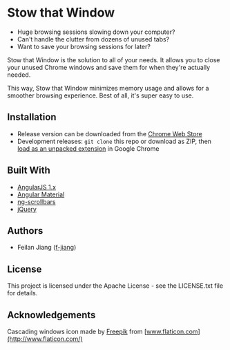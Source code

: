 # Stow that Window

- Huge browsing sessions slowing down your computer? 
- Can't handle the clutter from dozens of unused tabs?
- Want to save your browsing sessions for later?

Stow that Window is the solution to all of your needs. It allows you to close your unused Chrome windows and save them for when they're actually needed. 

This way, Stow that Window minimizes memory usage and allows for a smoother browsing experience. Best of all, it's super easy to use.

## Installation

- Release version can be downloaded from the [Chrome Web Store](https://chrome.google.com/webstore/detail/stow-that-window/dcpbpjamlplnpdioahaeigfepibljaeb)
- Development releases: `git clone` this repo or download as ZIP, then [load as an unpacked extension](https://developer.chrome.com/extensions/getstarted#unpacked) in Google Chrome

## Built With

- [AngularJS 1.x](https://angularjs.org/)
- [Angular Material](https://material.angularjs.org/latest/)
- [ng-scrollbars](https://github.com/iominh/ng-scrollbars)
- [jQuery](https://jquery.com/)

## Authors

- Feilan Jiang ([f-jiang](https://github.com/f-jiang))

## License

This project is licensed under the Apache License - see the LICENSE.txt file for details.

## Acknowledgements

Cascading windows icon made by [Freepik](http://www.flaticon.com/authors/freepik) from [www.flaticon.com](http://www.flaticon.com/)
